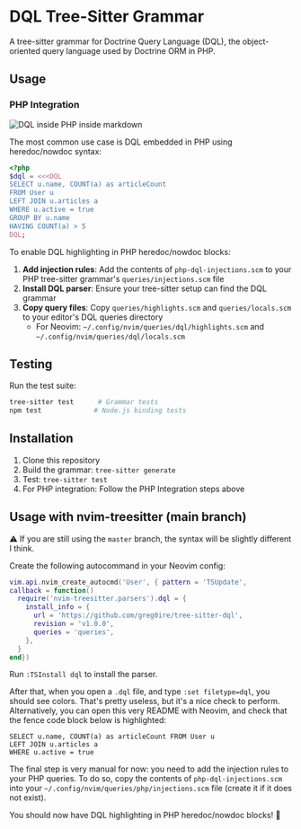 # DQL Tree-Sitter Grammar

A tree-sitter grammar for Doctrine Query Language (DQL), the object-oriented
query language used by Doctrine ORM in PHP.

## Usage

### PHP Integration

![DQL inside PHP inside markdown](https://github.com/user-attachments/assets/08f05d56-8d0b-4b9b-8fe1-b8163ad4b65f)

The most common use case is DQL embedded in PHP using heredoc/nowdoc syntax:

```php
<?php
$dql = <<<DQL
SELECT u.name, COUNT(a) as articleCount
FROM User u 
LEFT JOIN u.articles a 
WHERE u.active = true
GROUP BY u.name
HAVING COUNT(a) > 5
DQL;
```

To enable DQL highlighting in PHP heredoc/nowdoc blocks:

1. **Add injection rules**: Add the contents of `php-dql-injections.scm` to
   your PHP tree-sitter grammar's `queries/injections.scm` file
2. **Install DQL parser**: Ensure your tree-sitter setup can find the DQL grammar
3. **Copy query files**: Copy `queries/highlights.scm` and `queries/locals.scm`
   to your editor's DQL queries directory
   - For Neovim: `~/.config/nvim/queries/dql/highlights.scm` and `~/.config/nvim/queries/dql/locals.scm`


## Testing

Run the test suite:
```bash
tree-sitter test      # Grammar tests
npm test             # Node.js binding tests
```

## Installation

1. Clone this repository
2. Build the grammar: `tree-sitter generate`
3. Test: `tree-sitter test`
4. For PHP integration: Follow the PHP Integration steps above

## Usage with nvim-treesitter (main branch)

⚠️ If you are still using the `master` branch, the syntax will be slightly
different I think.

Create the following autocommand in your Neovim config:

```lua
vim.api.nvim_create_autocmd('User', { pattern = 'TSUpdate',
callback = function()
  require('nvim-treesitter.parsers').dql = {
    install_info = {
      url = 'https://github.com/greg0ire/tree-sitter-dql',
      revision = 'v1.0.0',
      queries = 'queries',
    },
  }
end})
```

Run `:TSInstall dql` to install the parser.

After that, when you open a `.dql` file, and type `:set filetype=dql`, you
should see colors. That's pretty useless, but it's a nice check to perform.
Alternatively, you can open this very README with Neovim, and check that the
fence code block below is highlighted:

```dql
SELECT u.name, COUNT(a) as articleCount FROM User u
LEFT JOIN u.articles a
WHERE u.active = true
```

The final step is very manual for now: you need to add the injection rules to your
PHP queries. To do so, copy the contents of `php-dql-injections.scm` into your
`~/.config/nvim/queries/php/injections.scm` file (create it if it does not exist).

You should now have DQL highlighting in PHP heredoc/nowdoc blocks! 🎉

